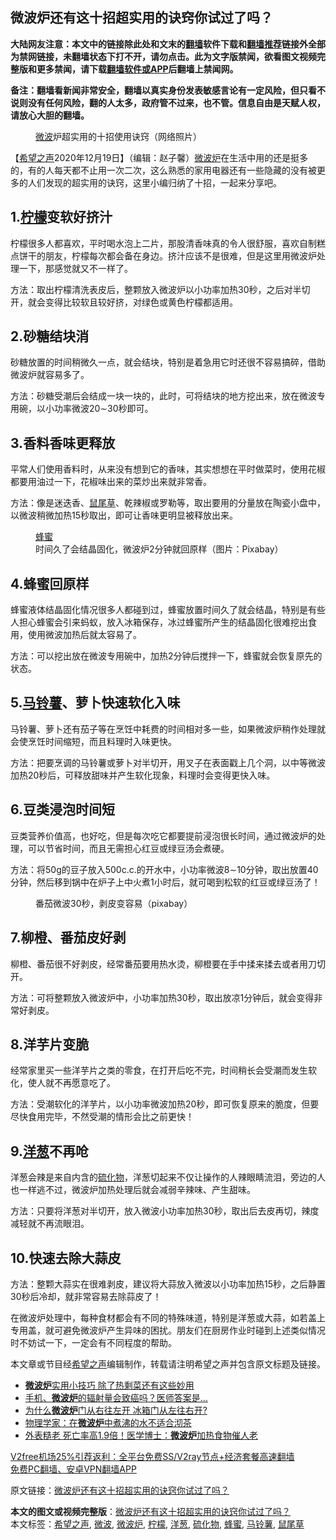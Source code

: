  <h2>微波炉还有这十招超实用的诀窍你试过了吗？</h2> <p class="notice"><b>大陆网友注意：本文中的链接除此处和文末的<a href="https://github.com/bannedbook/fanqiang" >翻墙</a>软件下载和<a href="https://github.com/killgcd/justmysocks/blob/master/README.md">翻墙推荐</a>链接外全部为禁网链接，未翻墙状态下打不开，请勿点击。此为文字版禁闻，欲看图文视频完整版和更多禁闻，请下载<a href="https://github.com/bannedbook/fanqiang">翻墙软件或APP</a>后翻墙上禁闻网。</p><p>备注：翻墙看新闻非常安全，翻墙以真实身份发表敏感言论有一定风险，但只看不说则没有任何风险，翻的人太多，政府管不过来，也不管。信息自由是天赋人权，请放心大胆的翻墙。</b></p>  <div class="entry"> <figure><figcaption><a href="https://www.bannedbook.org/bnews/tag/%E5%BE%AE%E6%B3%A2/" class="st_tag internal_tag" rel="tag" title="标签 微波 下的日志">微波</a>炉超实用的十招使用诀窍（网络照片）</figcaption></figure> <p>【<span class='wp_keywordlink_affiliate'><a href="https://www.soundofhope.org" title="希望之声" target="_blank">希望之声</a></span>2020年12月19日】（编辑：赵子馨）<a href="https://www.bannedbook.org/bnews/tag/%E5%BE%AE%E6%B3%A2%E7%82%89/" class="st_tag internal_tag" rel="tag" title="标签 微波炉 下的日志">微波炉</a>在生活中用的还是挺多的，有的人每天都不止用一次二次，这么熟悉的家用电器还有一些隐藏的没有被更多的人们发现的超实用的诀窍，这里小编归纳了十招，一起来分享吧。</p> <h2><strong>1.<a href="https://www.bannedbook.org/bnews/tag/%e6%9f%a0%e6%aa%ac/" class="st_tag internal_tag" rel="tag" title="标签 柠檬 下的日志">柠檬</a>变软好挤汁</strong></h2> <p>柠檬很多人都喜欢，平时喝水泡上二片，那股清香味真的令人很舒服，喜欢自制糕点饼干的朋友，柠檬每次都会备在身边。挤汁应该不是很难，但是这里用微波炉处理一下，那感觉就又不一样了。</p> <p>方法：取出柠檬清洗表皮后，整颗放入微波炉以小功率加热30秒，之后对半切开，就会变得比较软且较好挤，对绿色或黄色柠檬都适用。</p> <h2><strong>2.砂糖结块消</strong></h2> <p>砂糖放置的时间稍微久一点，就会结块，特别是着急用它时还很不容易搞碎，借助微波炉就容易多了。</p> <p>方法：砂糖受潮后会结成一块一块的，此时，可将结块的地方挖出来，放在微波专用碗，以小功率微波20∼30秒即可。</p>  <h2><strong>3.香料香味更释放</strong></h2> <p>平常人们使用香料时，从来没有想到它的香味，其实想想在平时做菜时，使用花椒都要用油过一下，花椒味出来的菜炒出来就非常香。</p> <p>方法：像是迷迭香、<a href="https://www.bannedbook.org/bnews/tag/%E9%BC%A0%E5%B0%BE%E8%8D%89/" class="st_tag internal_tag" rel="tag" title="标签 鼠尾草 下的日志">鼠尾草</a>、乾辣椒或罗勒等，取出要用的分量放在陶瓷小盘中，以微波稍微加热15秒取出，即可让香味更明显被释放出来。</p> <figure><figcaption><a href="https://www.bannedbook.org/bnews/tag/%E8%9C%82%E8%9C%9C/" class="st_tag internal_tag" rel="tag" title="标签 蜂蜜 下的日志">蜂蜜</a>时间久了会结晶固化，微波炉2分钟就回原样（图片：Pixabay）</figcaption></figure> <h2><strong>4.蜂蜜回原样</strong></h2> <p>蜂蜜液体结晶固化情况很多人都碰到过，蜂蜜放置时间久了就会结晶，特别是有些人担心蜂蜜会引来蚂蚁，放入冰箱保存，冰过蜂蜜所产生的结晶固化很难挖出食用，使用微波加热后就太容易了。</p> <p>方法：可以挖出放在微波专用碗中，加热2分钟后搅拌一下，蜂蜜就会恢复原先的状态。</p> <h2><strong>5.<a href="https://www.bannedbook.org/bnews/tag/%e9%a9%ac%e9%93%83%e8%96%af/" class="st_tag internal_tag" rel="tag" title="标签 马铃薯 下的日志">马铃薯</a>、萝卜快速软化入味</strong></h2> <p>马铃薯、萝卜还有茄子等在烹饪中耗费的时间相对多一些，如果微波炉稍作处理就会使烹饪时间缩短，而且料理时入味更快。</p>  <p>方法：把要烹调的马铃薯或萝卜对半切开，用叉子在表面戳上几个洞，以中等微波加热20秒后，可释放甜味并产生软化现象，料理时会变得更快入味。</p> <h2><strong>6.豆类浸泡时间短</strong></h2> <p>豆类营养价值高，也好吃，但是每次吃它都要提前浸泡很长时间，通过微波炉的处理，可以节省时间，而且无需担心红豆或绿豆汤会煮硬。</p> <p>方法：将50g的豆子放入500c.c.的开水中，小功率微波8∼10分钟，取出放置40分钟，然后移到锅中在炉子上中火煮1小时后，就可喝到松软的红豆或绿豆汤了！</p> <figure><figcaption>番茄微波30秒，剥皮变容易（pixabay）</figcaption></figure> <h2><strong>7.柳橙、番茄皮好剥</strong></h2> <p>柳橙、番茄很不好剥皮，经常番茄要用热水烫，柳橙要在手中揉来揉去或者用刀切开。</p> <p>方法：可将整颗放入微波炉中，小功率加热30秒，取出放凉1分钟后，就会变得非常好剥皮。</p>  <h2><strong>8.洋芋片变脆</strong></h2> <p>经常家里买一些洋芋片之类的零食，在打开后吃不完，时间稍长会受潮而发生软化，使人就不再愿意吃了。</p> <p>方法：受潮软化的洋芋片，以小功率微波加热20秒，即可恢复原来的脆度，但要尽快食用完毕，不然受潮的情形会比之前更快！</p> <h2><strong>9.<a href="https://www.bannedbook.org/bnews/tag/%e6%b4%8b%e8%91%b1/" class="st_tag internal_tag" rel="tag" title="标签 洋葱 下的日志">洋葱</a>不再呛</strong></h2> <p>洋葱会辣是来自内含的<a href="https://www.bannedbook.org/bnews/tag/%E7%A1%AB%E5%8C%96%E7%89%A9/" class="st_tag internal_tag" rel="tag" title="标签 硫化物 下的日志">硫化物</a>，洋葱切起来不仅让操作的人辣眼睛流泪，旁边的人也一样逃不过，微波炉加热处理后就会减弱辛辣味、产生甜味。</p> <p>方法：只要将洋葱对半切开，放入微波小功率加热30秒，取出后去皮再切，辣度减轻就不再流眼泪。</p> <h2><strong>10.快速去除大蒜皮</strong></h2> <p>方法：整颗大蒜实在很难剥皮，建议将大蒜放入微波以小功率加热15秒，之后静置30秒后冷却，就非常容易去除蒜皮了！</p>  <p>在微波炉处理中，每种食材都会有不同的特殊味道，特别是洋葱或大蒜，如若盖上专用盖，就可避免微波炉产生异味的困扰。朋友们在厨房作业时碰到上述类似情况时不妨试一下，一定会有不同程度的帮助。</p> <p>本文章或节目经<a href="https://www.bannedbook.org/bnews/tag/%e5%b8%8c%e6%9c%9b%e4%b9%8b%e5%a3%b0/" class="st_tag internal_tag" rel="tag" title="标签 希望之声 下的日志">希望之声</a>编辑制作，转载请注明希望之声并包含原文标题及链接。</p> <ul class='op-related-articles' title='相关阅读'> <li><a href='https://www.bannedbook.org/bnews/lifebaike/20201124/1436164.html' target='_blank'><b>微波炉</b>实用小技巧 除了热剩菜还有这些妙用</a></li> <li><a href='https://www.bannedbook.org/bnews/health/20201111/1429213.html' target='_blank'>手机、<b>微波炉</b>的辐射量会致癌吗？医师答案是…</a></li> <li><a href='https://www.bannedbook.org/bnews/lifebaike/20201110/1428524.html' target='_blank'>为什么<b>微波炉</b>门从右往左开 冰箱门从左往右开?</a></li> <li><a href='https://www.bannedbook.org/bnews/comments/20201010/1411414.html' target='_blank'>物理学家：在<b>微波炉</b>中煮沸的水不适合沏茶</a></li> <li><a href='https://www.bannedbook.org/bnews/health/20201002/1406742.html' target='_blank'>外表糙老 死亡率高1.9倍！医学博士：<b>微波炉</b>加热食物催人老</a></li> </ul> <p class="texttj"> <a href="https://github.com/bannedbook/fanqiang/wiki/V2ray%E6%9C%BA%E5%9C%BA" target="_blank">V2free机场25%引荐返利：全平台免费SS/V2ray节点+经济套餐高速翻墙</a><br/> <a href="https://github.com/bannedbook/fanqiang/wiki/%E7%A6%81%E9%97%BB%E7%BD%91%E5%AE%89%E5%8D%93%E7%BF%BB%E5%A2%99%E6%96%B0%E9%97%BBAPP" target="_blank">免费PC翻墙、安卓VPN翻墙APP</a></p><p>原文链接：<a class="src_link"  href="https://www.soundofhope.org/post/455395" target="_blank">微波炉还有这十招超实用的诀窍你试过了吗？</a></p><a name='sharetosocial'></a>       <div><b>本文的图文或视频完整版</b>：<a href='https://www.bannedbook.org/bnews/comments/20201220/1451593.html'>微波炉还有这十招超实用的诀窍你试过了吗？</a></div>  </div><!--END ENTRY--> <div class="postfooter"> <div>本文标签：<a href="https://www.bannedbook.org/bnews/tag/%e5%b8%8c%e6%9c%9b%e4%b9%8b%e5%a3%b0/" rel="tag">希望之声</a>, <a href="https://www.bannedbook.org/bnews/tag/%E5%BE%AE%E6%B3%A2/" rel="tag">微波</a>, <a href="https://www.bannedbook.org/bnews/tag/%E5%BE%AE%E6%B3%A2%E7%82%89/" rel="tag">微波炉</a>, <a href="https://www.bannedbook.org/bnews/tag/%e6%9f%a0%e6%aa%ac/" rel="tag">柠檬</a>, <a href="https://www.bannedbook.org/bnews/tag/%e6%b4%8b%e8%91%b1/" rel="tag">洋葱</a>, <a href="https://www.bannedbook.org/bnews/tag/%E7%A1%AB%E5%8C%96%E7%89%A9/" rel="tag">硫化物</a>, <a href="https://www.bannedbook.org/bnews/tag/%E8%9C%82%E8%9C%9C/" rel="tag">蜂蜜</a>, <a href="https://www.bannedbook.org/bnews/tag/%e9%a9%ac%e9%93%83%e8%96%af/" rel="tag">马铃薯</a>, <a href="https://www.bannedbook.org/bnews/tag/%E9%BC%A0%E5%B0%BE%E8%8D%89/" rel="tag">鼠尾草</a></div>  </div><!--END POSTFOOTER--> 